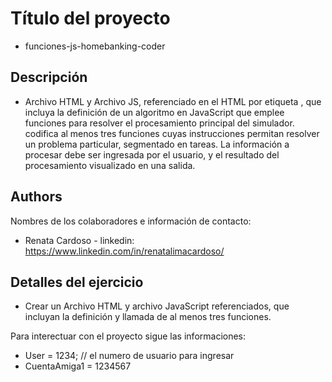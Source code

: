 # Título del proyecto 
*  funciones-js-homebanking-coder

## Descripción
* Archivo HTML y Archivo JS, referenciado en el HTML por etiqueta <script src="js/miarchivo.js"></script>, que incluya la definición de un algoritmo en JavaScript que emplee funciones para resolver el procesamiento principal del simulador. codifica al menos tres funciones cuyas instrucciones permitan resolver un problema particular, segmentado en tareas. La información a procesar debe ser ingresada por el usuario, y el resultado del procesamiento visualizado en una salida.

## Authors
Nombres de los colaboradores e información de contacto:
* Renata Cardoso - linkedin: https://www.linkedin.com/in/renatalimacardoso/

## Detalles del ejercicio
* Crear un Archivo HTML y archivo JavaScript referenciados, que incluyan la definición y llamada de al menos tres funciones.

Para interectuar con el proyecto sigue las informaciones:
* User = 1234; // el numero de usuario para ingresar 
* CuentaAmiga1 = 1234567

